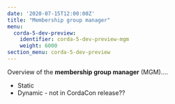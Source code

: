 ```yaml
---
date: '2020-07-15T12:00:00Z'
title: "Membership group manager"
menu:
  corda-5-dev-preview:
    identifier: corda-5-dev-preview-mgm
    weight: 6000
section_menu: corda-5-dev-preview
---
```


Overview of the **membership group manager** (MGM)....
* Static
* Dynamic - not in CordaCon release??
